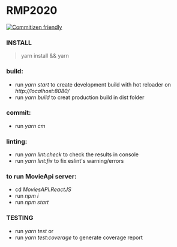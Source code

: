 # RMP2020
[![Commitizen friendly](https://img.shields.io/badge/commitizen-friendly-brightgreen.svg)](http://commitizen.github.io/cz-cli/)

  ### INSTALL

  > yarn install && yarn

  ### build:
  * run _yarn start_ to create development build with hot reloader on _http://localhost:8080/_
  * run _yarn build_ to creat production build in dist folder

  ### commit:
  * run _yarn cm_

  ### linting:
  * run _yarn lint:check_ to check the results in console
  * run _yarn lint:fix_ to fix eslint's warning/errors


### to run MovieApi server:
  * cd *_MoviesAPI.ReactJS_*
  * run _npm i_
  * run _npm start_

### TESTING

  * run _yarn test_
  or
  * run _yarn test:coverage_ to generate coverage report
